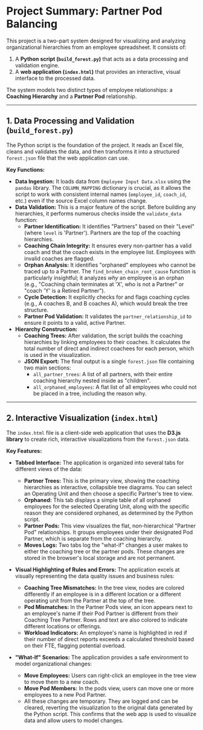 # Project Summary: Partner Pod Balancing

This project is a two-part system designed for visualizing and analyzing organizational hierarchies from an employee spreadsheet. It consists of:

1.  A **Python script (`build_forest.py`)** that acts as a data processing and validation engine.
2.  A **web application (`index.html`)** that provides an interactive, visual interface to the processed data.

The system models two distinct types of employee relationships: a **Coaching Hierarchy** and a **Partner Pod** relationship.

---

## 1. Data Processing and Validation (`build_forest.py`)

The Python script is the foundation of the project. It reads an Excel file, cleans and validates the data, and then transforms it into a structured `forest.json` file that the web application can use.

**Key Functions:**

*   **Data Ingestion:** It loads data from `Employee Input Data.xlsx` using the `pandas` library. The `COLUMN_MAPPING` dictionary is crucial, as it allows the script to work with consistent internal names (`employee_id`, `coach_id`, etc.) even if the source Excel column names change.
*   **Data Validation:** This is a major feature of the script. Before building any hierarchies, it performs numerous checks inside the `validate_data` function:
    *   **Partner Identification:** It identifies "Partners" based on their "Level" (where `level` is 'Partner'). Partners are the top of the coaching hierarchies.
    *   **Coaching Chain Integrity:** It ensures every non-partner has a valid coach and that the coach exists in the employee list. Employees with invalid coaches are flagged.
    *   **Orphan Analysis:** It identifies "orphaned" employees who cannot be traced up to a Partner. The `find_broken_chain_root_cause` function is particularly insightful; it analyzes *why* an employee is an orphan (e.g., "Coaching chain terminates at 'X', who is not a Partner" or "coach 'Y' is a Retired Partner").
    *   **Cycle Detection:** It explicitly checks for and flags coaching cycles (e.g., A coaches B, and B coaches A), which would break the tree structure.
    *   **Partner Pod Validation:** It validates the `partner_relationship_id` to ensure it points to a valid, active Partner.
*   **Hierarchy Construction:**
    *   **Coaching Trees:** After validation, the script builds the coaching hierarchies by linking employees to their coaches. It calculates the total number of direct and indirect coachees for each person, which is used in the visualization.
    *   **JSON Export:** The final output is a single `forest.json` file containing two main sections:
        *   `all_partner_trees`: A list of all partners, with their entire coaching hierarchy nested inside as "children".
        *   `all_orphaned_employees`: A flat list of all employees who could not be placed in a tree, including the reason why.

---

## 2. Interactive Visualization (`index.html`)

The `index.html` file is a client-side web application that uses the **D3.js library** to create rich, interactive visualizations from the `forest.json` data.

**Key Features:**

*   **Tabbed Interface:** The application is organized into several tabs for different views of the data:
    *   **Partner Trees:** This is the primary view, showing the coaching hierarchies as interactive, collapsible tree diagrams. You can select an Operating Unit and then choose a specific Partner's tree to view.
    *   **Orphaned:** This tab displays a simple table of all orphaned employees for the selected Operating Unit, along with the specific reason they are considered orphaned, as determined by the Python script.
    *   **Partner Pods:** This view visualizes the flat, non-hierarchical "Partner Pod" relationships. It groups employees under their designated Pod Partner, which is separate from the coaching hierarchy.
    *   **Moves Logs:** Two tabs log the "what-if" changes a user makes to either the coaching tree or the partner pods. These changes are stored in the browser's local storage and are not permanent.

*   **Visual Highlighting of Rules and Errors:** The application excels at visually representing the data quality issues and business rules:
    *   **Coaching Tree Mismatches:** In the tree view, nodes are colored differently if an employee is in a different location or a different operating unit from the Partner at the top of the tree.
    *   **Pod Mismatches:** In the Partner Pods view, an icon appears next to an employee's name if their Pod Partner is different from their Coaching Tree Partner. Rows and text are also colored to indicate different locations or offerings.
    *   **Workload Indicators:** An employee's name is highlighted in red if their number of direct reports exceeds a calculated threshold based on their FTE, flagging potential overload.

*   **"What-If" Scenarios:** The application provides a safe environment to model organizational changes:
    *   **Move Employees:** Users can right-click an employee in the tree view to move them to a new coach.
    *   **Move Pod Members:** In the pods view, users can move one or more employees to a new Pod Partner.
    *   All these changes are temporary. They are logged and can be cleared, reverting the visualization to the original data generated by the Python script. This confirms that the web app is used to visualize data and allow users to model changes.